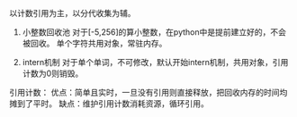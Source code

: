 以计数引用为主，以分代收集为辅。

1. 小整数回收池
对于[-5,256]的算小整数，在python中是提前建立好的，不会被回收。
单个字符共用对象，常驻内存。

2. intern机制
对于单个单词，不可修改，默认开始intern机制，共用对象，引用计数为0则销毁。

引用计数：
优点：简单且实时，一旦没有引用则直接释放，把回收内存的时间均摊到了平时。
缺点：维护引用计数消耗资源，循环引用。



